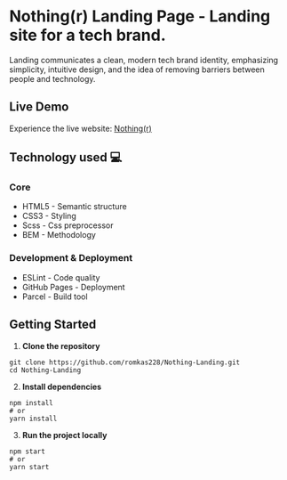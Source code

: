 # Nothing(r) Landing Page - Landing site for a tech brand.
Landing communicates a clean, modern tech brand identity, emphasizing simplicity, intuitive design, and the idea of removing barriers between people and technology.
## Live Demo
Experience the live website: [Nothing(r)](https://romkas228.github.io/Nothing-Landing/)
## Technology used 💻
### Core
- HTML5 - Semantic structure
- CSS3 - Styling
- Scss - Css preprocessor
- BEM - Methodology
### Development & Deployment
- ESLint - Code quality
- GitHub Pages - Deployment
- Parcel - Build tool
## Getting Started 
1. **Clone the repository**
```
git clone https://github.com/romkas228/Nothing-Landing.git
cd Nothing-Landing
```
2. **Install dependencies**
```
npm install
# or
yarn install
```
3. **Run the project locally**
```
npm start
# or
yarn start
```

